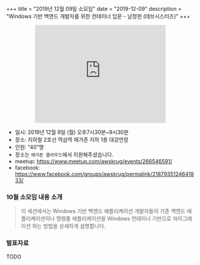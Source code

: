+++
title = "2019년 12월 09일 소모임"
date = "2019-12-09"
description = "Windows 기반 백앤드 개발자를 위한 컨테이너 입문 - 남정현 (데브시스터즈)"
+++

<div style="text-align:center">
<iframe src="https://www.facebook.com/plugins/post.php?href=https%3A%2F%2Fwww.facebook.com%2Fphoto.php%3Ffbid%3D2891929437517788%26set%3Dpcb.2187935124641833%26type%3D3%26theater%26ifg%3D1&width=350&show_text=true&appId=267443750824008&height=262" width="350" height="262" style="border:none;overflow:hidden" scrolling="no" frameborder="0" allowTransparency="true" allow="encrypted-media"></iframe>
</div>

- 일시: 2019년 12월 9일 (월) 오후7시30분~9시30분
- 장소: 지하철 2호선 역삼역 메가존 지하 1층 대강연장
- 인원: "40"명
- 장소는 `메가존 클라우드`에서 지원해주셨습니다.
- meetup: https://www.meetup.com/awskrug/events/266546591/
- facebook: https://www.facebook.com/groups/awskrug/permalink/2187935124641833/

### 10월 소모임 내용 소개
> 이 세션에서는 Windows 기반 백앤드 애플리케이션 개발자들이 기존 백앤드 애플리케이션이나 명령줄 애플리케이션을 Windows 컨테이너 기반으로 마이그레이션 하는 방법을 상세하게 설명합니다.

### 발표자료
TODO